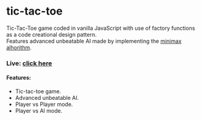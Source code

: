 # tic-tac-toe

Tic-Tac-Toe game coded in vanilla JavaScript with use of factory functions as a code creational design pattern. <br>
Features advanced unbeatable AI made by implementing the [minimax alhorithm](https://en.wikipedia.org/wiki/Minimax).

### Live: [click here](https://husky93.github.io/tic-tac-toe/)

#### Features:
- Tic-tac-toe game.
- Advanced unbeatable AI.
- Player vs Player mode.
- Player vs AI mode.
